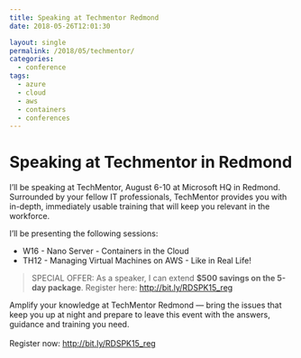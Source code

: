 ```yaml
---
title: Speaking at Techmentor Redmond
date: 2018-05-26T12:01:30

layout: single
permalink: /2018/05/techmentor/
categories:
  - conference
tags:
  - azure
  - cloud
  - aws
  - containers
  - conferences
---
```


# Speaking at Techmentor in Redmond

I’ll be speaking at TechMentor, August 6-10 at Microsoft HQ in Redmond. Surrounded by your fellow IT professionals, TechMentor provides you with in-depth, immediately usable training that will keep you relevant in the workforce.

I’ll be presenting the following sessions:<br>
* W16 - Nano Server - Containers in the Cloud <br>
* TH12 - Managing Virtual Machines on AWS - Like in Real Life!

> SPECIAL OFFER: As a speaker, I can extend **$500 savings on the 5-day package**. Register here: http://bit.ly/RDSPK15_reg

Amplify your knowledge at TechMentor Redmond — bring the issues that keep you up at night and prepare to leave this event with the answers, guidance and training you need. <br>
<br>
Register now: http://bit.ly/RDSPK15_reg 
